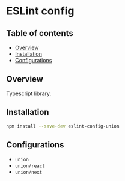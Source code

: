 # ESLint config

## Table of contents

- [Overview](#overview)
- [Installation](#installation)
- [Configurations](#configurations)

## <a id="overview"></a>Overview

Typescript library.

## <a id="installation"></a>Installation

```sh
npm install --save-dev eslint-config-union
```

## <a id="configurations"></a>Configurations

- `union`
- `union/react`
- `union/next`
